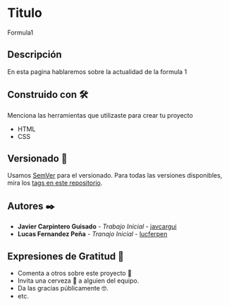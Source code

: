 # Titulo

Formula1

## Descripción
En esta pagina hablaremos sobre la actualidad de la formula 1

## Construido con 🛠️

Menciona las herramientas que utilizaste para crear tu proyecto

* HTML
* CSS




## Versionado 📌

Usamos [SemVer](http://semver.org/) para el versionado. Para todas las versiones disponibles, mira los [tags en este repositorio](https://github.com/tu/proyecto/tags).

## Autores ✒️

* **Javier Carpintero Guisado** - *Trabajo Inicial* - [javcargui](https://github.com/javcargui)
* **Lucas Fernandez Peña** - *Tranajo Inicial* - [lucferpen](https://github.com/lucferpen)


## Expresiones de Gratitud 🎁

* Comenta a otros sobre este proyecto 📢
* Invita una cerveza 🍺 a alguien del equipo. 
* Da las gracias públicamente 🤓.
* etc.